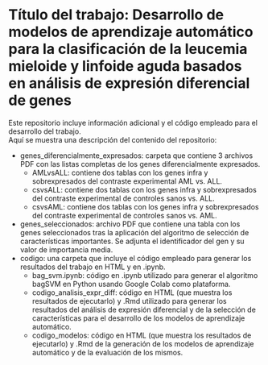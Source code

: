 # Título del trabajo: Desarrollo de modelos de aprendizaje automático para la clasificación de la leucemia mieloide y linfoide aguda basados en análisis de expresión diferencial de genes
Este repositorio incluye información adicional y el código empleado para el desarrollo del trabajo.  
Aquí se muestra una descripción del contenido del repositorio:
- genes_diferencialmente_expresados: carpeta que contiene 3 archivos PDF con las listas completas de los genes diferencialmente expresados. 
  - AMLvsALL: contiene dos tablas con los genes infra y sobrexpresados del contraste experimental AML vs. ALL.
  - csvsALL: contiene dos tablas con los genes infra y sobrexpresados del contraste experimental de controles sanos vs. ALL.
  - csvsAML: contiene dos tablas con los genes infra y sobrexpresados del contraste experimental de controles sanos vs. AML.
- genes_seleccionados: archivo PDF que contiene una tabla con los genes seleccionados tras la aplicación del algoritmo de selección de características importantes. Se adjunta el identificador del gen y su valor de importancia media. 
- codigo: una carpeta que incluye el código empleado para generar los resultados del trabajo en HTML y en .ipynb.
  - bag_svm.ipynb: código en .ipynb utilizado para generar el algoritmo bagSVM en Python usando Google Colab como plataforma.
  - codigo_analisis_expr_diff: código en HTML (que muestra los resultados de ejecutarlo) y .Rmd utilizado para generar los resultados del análisis de expresión diferencial y de la selección de características para el desarrollo de los modelos de aprendizaje automático.
  - codigo_modelos: código en HTML (que muestra los resultados de ejecutarlo) y .Rmd de la generación de los modelos de aprendizaje automático y de la evaluación de los mismos. 
